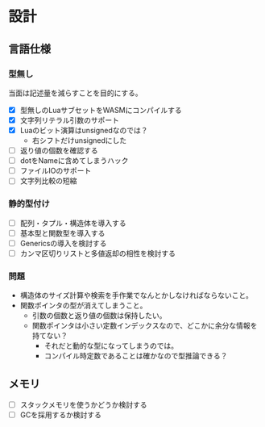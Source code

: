 # 設計

## 言語仕様

### 型無し

当面は記述量を減らすことを目的にする。

- [x] 型無しのLuaサブセットをWASMにコンパイルする
- [x] 文字列リテラル引数のサポート
- [x] Luaのビット演算はunsignedなのでは？
    - 右シフトだけunsignedにした
- [ ] 返り値の個数を確認する
- [ ] dotをNameに含めてしまうハック
- [ ] ファイルIOのサポート
- [ ] 文字列比較の短縮

### 静的型付け

- [ ] 配列・タプル・構造体を導入する
- [ ] 基本型と関数型を導入する
- [ ] Genericsの導入を検討する
- [ ] カンマ区切りリストと多値返却の相性を検討する

### 問題

- 構造体のサイズ計算や検索を手作業でなんとかしなければならないこと。
- 関数ポインタの型が消えてしまうこと。
    - 引数の個数と返り値の個数は保持したい。
    - 関数ポインタは小さい定数インデックスなので、どこかに余分な情報を持てない？
        - それだと動的な型になってしまうのでは。
        - コンパイル時定数であることは確かなので型推論できる？

## メモリ

- [ ] スタックメモリを使うかどうか検討する
- [ ] GCを採用するか検討する
